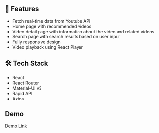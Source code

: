## 🧐 Features    
- Fetch real-time data from Youtube API
- Home page with recommended videos
- Video detail page with information about the video and related videos
- Search page with search results based on user input
- Fully responsive design
- Video playback using React Player

## 🛠️ Tech Stack
- React
- React Router
- Material-UI v5
- Rapid API
- Axios

## Demo

[Demo Link](https://heartfelt-vacherin-a74ed2.netlify.app/)
